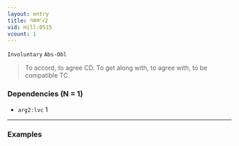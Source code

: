 ```yaml
---
layout: entry
title: འཆམ་√2
vid: Hill:0515
vcount: 1
---
```

`Involuntary` `Abs-Obl`
> To accord, to agree CD\.
 To get along with, to agree with, to be compatible TC\.

### Dependencies (N = 1)
* `arg2:lvc` 1

---

### Examples



